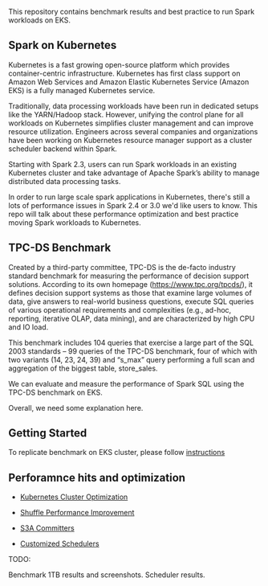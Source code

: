 This repository contains benchmark results and best practice to run Spark workloads on EKS.

## Spark on Kubernetes

Kubernetes is a fast growing open-source platform which provides container-centric infrastructure. Kubernetes has first class support on Amazon Web Services and Amazon Elastic Kubernetes Service (Amazon EKS) is a fully managed Kubernetes service.

Traditionally, data processing workloads have been run in dedicated setups like the YARN/Hadoop stack. However, unifying the control plane for all workloads on Kubernetes simplifies cluster management and can improve resource utilization. Engineers across several companies and organizations have been working on Kubernetes resource manager support as a cluster scheduler backend within Spark.

Starting with Spark 2.3, users can run Spark workloads in an existing Kubernetes cluster and take advantage of Apache Spark’s ability to manage distributed data processing tasks.

In order to run large scale spark applications in Kubernetes, there's still a lots of performance issues in Spark 2.4 or 3.0 we'd like users to know. This repo will talk about these performance optimization and best practice moving Spark workloads to Kubernetes.


## TPC-DS Benchmark

Created by a third-party committee, TPC-DS is the de-facto industry standard benchmark for measuring the performance of decision support solutions. According to its own homepage (https://www.tpc.org/tpcds/), it defines decision support systems as those that examine large volumes of data, give answers to real-world business questions, execute SQL queries of various operational requirements and complexities (e.g., ad-hoc, reporting, iterative OLAP, data mining), and are characterized by high CPU and IO load.

This benchmark includes 104 queries that exercise a large part of the SQL 2003 standards – 99 queries of the TPC-DS benchmark, four of which with two variants (14, 23, 24, 39) and “s_max” query performing a full scan and aggregation of the biggest table, store_sales.

We can evaluate and measure the performance of Spark SQL using the TPC-DS benchmark on EKS.


Overall, we need some explanation here.


## Getting Started

To replicate benchmark on EKS cluster, please follow [instructions](./benchmark/README.md)


## Perforamnce hits and optimization

- [Kubernetes Cluster Optimization](./performance/kubernetes.md)

- [Shuffle Performance Improvement](./performance/shuffle.md)

- [S3A Committers](./performance/s3.md)

- [Customized Schedulers](./performance/scheduler.md)


TODO:

Benchmark 1TB results and screenshots. Scheduler results.